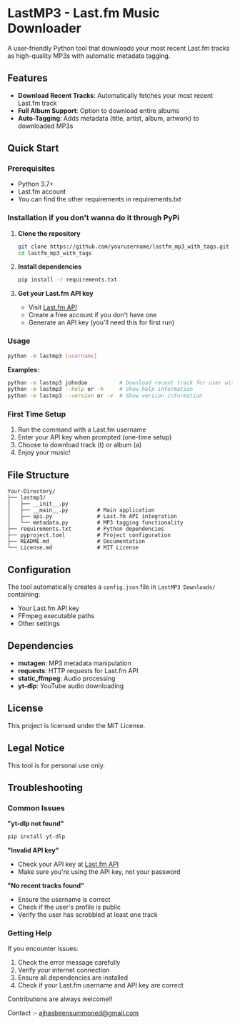 # LastMP3 - Last.fm Music Downloader

A user-friendly Python tool that downloads your most recent Last.fm tracks as high-quality MP3s with automatic metadata tagging.

## Features

- **Download Recent Tracks**: Automatically fetches your most recent Last.fm track
- **Full Album Support**: Option to download entire albums
- **Auto-Tagging**: Adds metadata (title, artist, album, artwork) to downloaded MP3s

## Quick Start

### Prerequisites
- Python 3.7+
- Last.fm account
- You can find the other requirements in requirements.txt

### Installation if you don't wanna do it through PyPi

1. **Clone the repository**
   ```bash
   git clone https://github.com/yourusername/lastfm_mp3_with_tags.git
   cd lastfm_mp3_with_tags
   ```

2. **Install dependencies**
   ```bash
   pip install -r requirements.txt
   ```

3. **Get your Last.fm API key**
   - Visit [Last.fm API](https://www.last.fm/api/account/create)
   - Create a free account if you don't have one
   - Generate an API key (you'll need this for first run)

### Usage

```bash
python -m lastmp3 [username]
```

**Examples:**
```bash
python -m lastmp3 johndoe          # Download recent track for user with the username 'johndoe'
python -m lastmp3 --help or -h     # Show help information
python -m lastmp3 --version or -v  # Show version information
```

### First Time Setup
1. Run the command with a Last.fm username
2. Enter your API key when prompted (one-time setup)
3. Choose to download track (t) or album (a)
4. Enjoy your music!

## File Structure

```
Your-Directory/
├── lastmp3/
│   ├── __init__.py
│   ├── __main__.py         # Main application
│   ├── api.py              # Last.fm API integration
│   └── metadata.py         # MP3 tagging functionality
├── requirements.txt        # Python dependencies
├── pyproject.toml          # Project configuration
├── README.md               # Documentation
└── License.md              # MIT License
```

## Configuration

The tool automatically creates a `config.json` file in `LastMP3 Downloads/` containing:
- Your Last.fm API key
- FFmpeg executable paths
- Other settings

## Dependencies

- **mutagen**: MP3 metadata manipulation
- **requests**: HTTP requests for Last.fm API
- **static_ffmpeg**: Audio processing
- **yt-dlp**: YouTube audio downloading

## License

This project is licensed under the MIT License.

## Legal Notice

This tool is for personal use only.

## Troubleshooting

### Common Issues

**"yt-dlp not found"**
```bash
pip install yt-dlp
```

**"Invalid API key"**
- Check your API key at [Last.fm API](https://www.last.fm/api/account/create)
- Make sure you're using the API key, not your password

**"No recent tracks found"**
- Ensure the username is correct
- Check if the user's profile is public
- Verify the user has scrobbled at least one track

### Getting Help

If you encounter issues:
1. Check the error message carefully
2. Verify your internet connection
3. Ensure all dependencies are installed
4. Check if your Last.fm username and API key are correct

Contributions are always welcome!!

Contact :- ajhasbeensummoned@gmail.com
